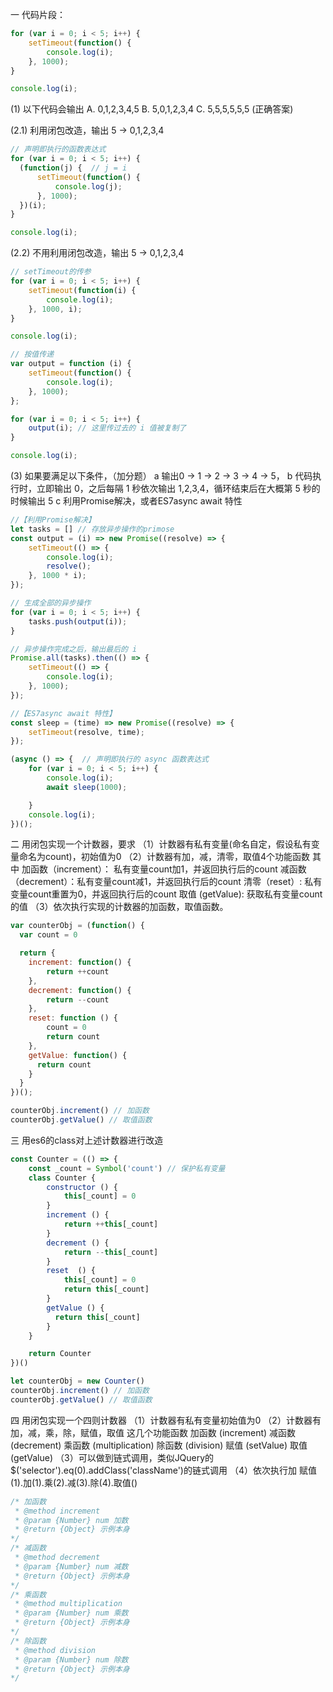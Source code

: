 一 代码片段：
```javascript
for (var i = 0; i < 5; i++) {
    setTimeout(function() {
        console.log(i);
    }, 1000);
}

console.log(i);
```

(1) 以下代码会输出
A. 0,1,2,3,4,5
B. 5,0,1,2,3,4
C. 5,5,5,5,5,5 (正确答案)

(2.1) 利用闭包改造，输出 5 -> 0,1,2,3,4
```javascript
// 声明即执行的函数表达式
for (var i = 0; i < 5; i++) {
  (function(j) {  // j = i
      setTimeout(function() {
          console.log(j);
      }, 1000);
  })(i);
}

console.log(i);
```
(2.2) 不用利用闭包改造，输出 5 -> 0,1,2,3,4
```javascript
// setTimeout的传参
for (var i = 0; i < 5; i++) {
    setTimeout(function(i) {
        console.log(i);
    }, 1000, i);
}

console.log(i);
```

```javascript
// 按值传递
var output = function (i) {
    setTimeout(function() {
        console.log(i);
    }, 1000);
};

for (var i = 0; i < 5; i++) {
    output(i); // 这里传过去的 i 值被复制了
}

console.log(i);
```
(3) 如果要满足以下条件，（加分题）
a 输出0 -> 1 -> 2 -> 3 -> 4 -> 5，
b 代码执行时，立即输出 0，之后每隔 1 秒依次输出 1,2,3,4，循环结束后在大概第 5 秒的时候输出 5
c 利用Promise解决，或者ES7async await 特性


```javascript
//【利用Promise解决】
let tasks = [] // 存放异步操作的primose
const output = (i) => new Promise((resolve) => {
    setTimeout(() => {
        console.log(i);
        resolve();
    }, 1000 * i);
});

// 生成全部的异步操作
for (var i = 0; i < 5; i++) {
    tasks.push(output(i));
}

// 异步操作完成之后，输出最后的 i
Promise.all(tasks).then(() => {
    setTimeout(() => {
        console.log(i);
    }, 1000);
});
```

```javascript
//【ES7async await 特性】
const sleep = (time) => new Promise((resolve) => {
    setTimeout(resolve, time);
});

(async () => {  // 声明即执行的 async 函数表达式
    for (var i = 0; i < 5; i++) {
		console.log(i);
        await sleep(1000);

    }
    console.log(i);
})();
```

二 用闭包实现一个计数器，要求
（1）计数器有私有变量(命名自定，假设私有变量命名为count)，初始值为0
（2）计数器有加，减，清零，取值4个功能函数
其中
加函数（increment）： 私有变量count加1，并返回执行后的count
减函数（decrement）：私有变量count减1，并返回执行后的count
清零（reset）: 私有变量count重置为0，并返回执行后的count
取值 (getValue): 获取私有变量count的值
（3）依次执行实现的计数器的加函数，取值函数。

```javascript
var counterObj = (function() {
  var count = 0

  return {
    increment: function() {
		return ++count
    },
    decrement: function() {
		return --count
    },
	reset: function () {
		count = 0
		return count
	},
    getValue: function() {
      return count
    }
  }
})();

counterObj.increment() // 加函数
counterObj.getValue() // 取值函数
```

三 用es6的class对上述计数器进行改造
```javascript
const Counter = (() => {
    const _count = Symbol('count') // 保护私有变量
    class Counter {
        constructor () {
            this[_count] = 0
        }
        increment () {
            return ++this[_count]
        }
        decrement () {
            return --this[_count]
        }
        reset  () {
            this[_count] = 0
            return this[_count]
        }
        getValue () {
          return this[_count]
        }
    }

    return Counter
})()

let counterObj = new Counter()
counterObj.increment() // 加函数
counterObj.getValue() // 取值函数
```

四 用闭包实现一个四则计数器
（1）计数器有私有变量初始值为0
（2）计数器有加，减，乘，除，赋值，取值 这几个功能函数
加函数 (increment)
减函数 (decrement)
乘函数 (multiplication)
除函数 (division)
赋值 (setValue)
取值 (getValue)
（3）可以做到链式调用，类似JQuery的$('selector').eq(0).addClass('className')的链式调用
（4）依次执行加 赋值(1).加(1).乘(2).减(3).除(4).取值()

```javascript
/* 加函数
 * @method increment
 * @param {Number} num 加数
 * @return {Object} 示例本身
*/
/* 减函数
 * @method decrement
 * @param {Number} num 减数
 * @return {Object} 示例本身
*/
/* 乘函数
 * @method multiplication
 * @param {Number} num 乘数
 * @return {Object} 示例本身
*/
/* 除函数
 * @method division
 * @param {Number} num 除数
 * @return {Object} 示例本身
*/
```